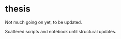 # thesis
Not much going on yet, to be updated.

Scattered scripts and notebook until structural updates.
